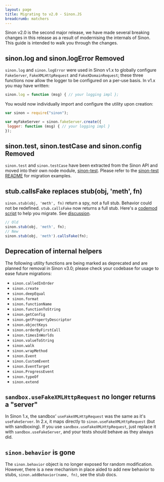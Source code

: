 ```yaml
---
layout: page
title: Migrating to v2.0 - Sinon.JS
breadcrumb: matchers
---
```


Sinon v2.0 is the second major release, we have made several breaking changes in this release as a result of modernising the internals of Sinon.  This guide is intended to walk you through the changes.

## sinon.log and sinon.logError Removed
`sinon.log` and `sinon.logError` were used in Sinon v1.x to globally configure `FakeServer`, `FakeXMLHttpRequest` and `FakeXDomainRequest`; these three functions now allow the logger to be configured on a per-use basis.  In v1.x you may have written:

```js
sinon.log = function (msg) { // your logging impl };
```

You would now individually import and configure the utility upon creation:

```js
var sinon = require("sinon");

var myFakeServer = sinon.fakeServer.create({
 logger: function (msg) { // your logging impl }
});
```

## sinon.test, sinon.testCase and sinon.config Removed
`sinon.test` and `sinon.testCase` have been extracted from the Sinon API and moved into their own node module, [sinon-test](https://www.npmjs.com/package/sinon-test). Please refer to the [sinon-test README](https://github.com/sinonjs/sinon-test/blob/master/README.md) for migration examples.

## stub.callsFake replaces stub(obj, 'meth', fn)
`sinon.stub(obj, 'meth', fn)` return a spy, not a full stub. Behavior could not be redefined. `stub.callsFake`
now returns a full stub. Here's a [codemod script](https://github.com/hurrymaplelad/sinon-codemod) to help you migrate.
See [discussion](https://github.com/sinonjs/sinon/pull/823).

```js
// Old
sinon.stub(obj, 'meth', fn);
// New
sinon.stub(obj, 'meth').callsFake(fn);
```

## Deprecation of internal helpers
The following utility functions are being marked as deprecated and are planned for removal in Sinon v3.0; please check your codebase for usage to ease future migrations:

* `sinon.calledInOrder`
* `sinon.create`
* `sinon.deepEqual`
* `sinon.format`
* `sinon.functionName`
* `sinon.functionToString`
* `sinon.getConfig`
* `sinon.getPropertyDescriptor`
* `sinon.objectKeys`
* `sinon.orderByFirstCall`
* `sinon.timesInWorlds`
* `sinon.valueToString`
* `sinon.walk`
* `sinon.wrapMethod`
* `sinon.Event`
* `sinon.CustomEvent`
* `sinon.EventTarget`
* `sinon.ProgressEvent`
* `sinon.typeOf`
* `sinon.extend`

## `sandbox.useFakeXMLHttpRequest` no longer returns a "server"

In Sinon 1.x, the sandbox' `useFakeXMLHttpRequest` was the same as it's `useFakeServer`. In 2.x, it maps directly to `sinon.useFakeXMLHttpRequest` (but with sandboxing). If you use `sandbox.useFakeXMLHttpRequest`, just replace it with `sandbox.useFakeServer`, and your tests should behave as they always did.

## `sinon.behavior` is gone

The `sinon.behavior` object is no longer exposed for random modification. However, there is a new mechanism in place aided to add new behavior to stubs, `sinon.addBehavior(name, fn)`, see the stub docs.
